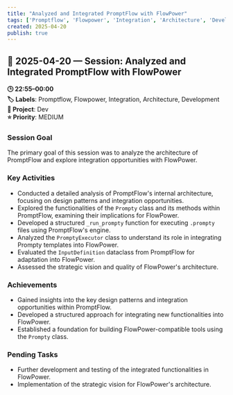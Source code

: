 ```yaml
---
title: "Analyzed and Integrated PromptFlow with FlowPower"
tags: ['Promptflow', 'Flowpower', 'Integration', 'Architecture', 'Development']
created: 2025-04-20
publish: true
---
```


## 📅 2025-04-20 — Session: Analyzed and Integrated PromptFlow with FlowPower

**🕒 22:55–00:00**  
**🏷️ Labels**: Promptflow, Flowpower, Integration, Architecture, Development  
**📂 Project**: Dev  
**⭐ Priority**: MEDIUM  


### Session Goal
The primary goal of this session was to analyze the architecture of PromptFlow and explore integration opportunities with FlowPower.

### Key Activities
- Conducted a detailed analysis of PromptFlow's internal architecture, focusing on design patterns and integration opportunities.
- Explored the functionalities of the `Prompty` class and its methods within PromptFlow, examining their implications for FlowPower.
- Developed a structured `_run_prompty` function for executing `.prompty` files using PromptFlow's engine.
- Analyzed the `PromptyExecutor` class to understand its role in integrating Prompty templates into FlowPower.
- Evaluated the `InputDefinition` dataclass from PromptFlow for adaptation into FlowPower.
- Assessed the strategic vision and quality of FlowPower's architecture.

### Achievements
- Gained insights into the key design patterns and integration opportunities within PromptFlow.
- Developed a structured approach for integrating new functionalities into FlowPower.
- Established a foundation for building FlowPower-compatible tools using the `Prompty` class.

### Pending Tasks
- Further development and testing of the integrated functionalities in FlowPower.
- Implementation of the strategic vision for FlowPower's architecture.
